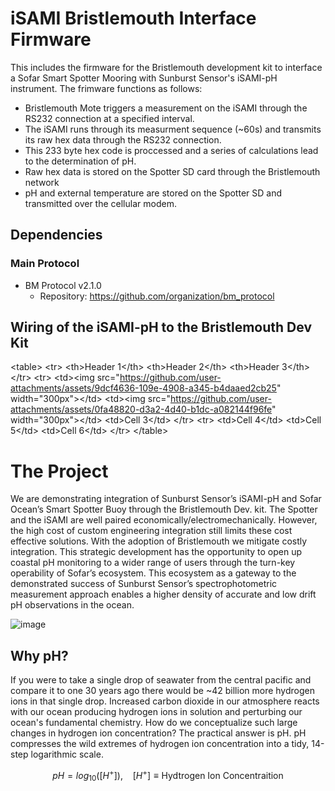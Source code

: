 # iSAMI Bristlemouth Interface Firmware
This includes the firmware for the Bristlemouth development kit to interface a Sofar Smart Spotter Mooring with Sunburst Sensor's iSAMI-pH instrument. The frimware functions as follows:

* Bristlemouth Mote triggers a measurement on the iSAMI through the RS232 connection at a specified interval.
* The iSAMI runs through its measurment sequence (~60s) and transmits its raw hex data through the RS232 connection.
* This 233 byte hex code is proccessed and a series of calculations lead to the determination of pH.
* Raw hex data is stored on the Spotter SD card through the Bristlemouth network
* pH and external temperature are stored on the Spotter SD and transmitted over the cellular modem.

## Dependencies
### Main Protocol
- BM Protocol v2.1.0
  - Repository: https://github.com/organization/bm_protocol

## Wiring of the iSAMI-pH to the Bristlemouth Dev Kit
&lt;table&gt;
  &lt;tr&gt;
    &lt;th&gt;Header 1&lt;/th&gt;
    &lt;th&gt;Header 2&lt;/th&gt;
    &lt;th&gt;Header 3&lt;/th&gt;
  &lt;/tr&gt;
  &lt;tr&gt;
    &lt;td&gt;&lt;img src="https://github.com/user-attachments/assets/9dcf4636-109e-4908-a345-b4daaed2cb25" width="300px"&gt;&lt;/td&gt;
    &lt;td&gt;&lt;img src="https://github.com/user-attachments/assets/0fa48820-d3a2-4d40-b1dc-a082144f96fe" width="300px"&gt;&lt;/td&gt;
    &lt;td&gt;Cell 3&lt;/td&gt;
  &lt;/tr&gt;
  &lt;tr&gt;
    &lt;td&gt;Cell 4&lt;/td&gt;
    &lt;td&gt;Cell 5&lt;/td&gt;
    &lt;td&gt;Cell 6&lt;/td&gt;
  &lt;/tr&gt;
&lt;/table&gt;



# The Project
We are demonstrating integration of Sunburst Sensor’s iSAMI-pH and Sofar Ocean’s Smart Spotter Buoy through the Bristlemouth Dev. kit. The Spotter and the iSAMI are well paired economically/electromechanically. However, the high cost of custom engineering integration still limits these cost effective solutions. With the adoption of Bristlemouth we mitigate costly integration. This strategic development has the opportunity to open up coastal pH monitoring to a wider range of users through the turn-key operability of Sofar’s ecosystem. This ecosystem as a gateway to the demonstrated success of Sunburst Sensor’s spectrophotometric measurement approach enables a higher density of accurate and low drift pH observations in the ocean.

![image](https://github.com/user-attachments/assets/d62f8649-4a80-4075-9dbc-c6d842b3e9b2)

## Why pH?
If you were to take a single drop of seawater from the central pacific and compare it to one 30 years ago there would be ~42 billion more hydrogen ions in that single drop. Increased carbon dioxide in our atmosphere reacts with our ocean producing hydrogen ions in solution and perturbing our ocean's fundamental chemistry. How do we conceptualize such large changes in hydrogen ion concentration? The practical answer is pH. pH compresses the wild extremes of hydrogen ion concentration into a tidy, 14-step logarithmic scale.

$$
pH = log_{10}([H^+]),\ \ \ \ [H^+] \equiv \text{Hydtrogen Ion Concentraition}
$$
